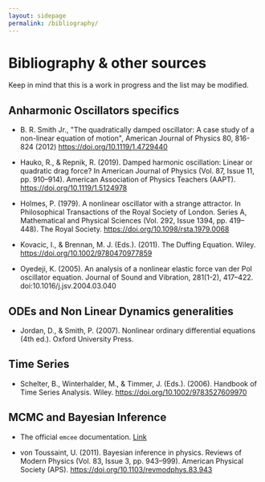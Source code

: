 ```yaml
---
layout: sidepage
permalink: /bibliography/
---
```


# Bibliography & other sources

Keep in mind that this is a work in progress and the list may be modified.

## Anharmonic Oscillators specifics

- B. R. Smith Jr., "The quadratically damped oscillator: A case study of a non-linear equation of motion", American Journal of Physics 80, 816-824 (2012) https://doi.org/10.1119/1.4729440

- Hauko, R., & Repnik, R. (2019). Damped harmonic oscillation: Linear or quadratic drag force? In American Journal of Physics (Vol. 87, Issue 11, pp. 910–914). American Association of Physics Teachers (AAPT). https://doi.org/10.1119/1.5124978 

- Holmes, P. (1979). A nonlinear oscillator with a strange attractor. In Philosophical Transactions of the Royal Society of London. Series A, Mathematical and Physical Sciences (Vol. 292, Issue 1394, pp. 419–448). The Royal Society. https://doi.org/10.1098/rsta.1979.0068 

- Kovacic, I., & Brennan, M. J. (Eds.). (2011). The Duffing Equation. Wiley. https://doi.org/10.1002/9780470977859

- Oyedeji, K. (2005). An analysis of a nonlinear elastic force van der Pol oscillator equation. Journal of Sound and Vibration, 281(1-2), 417–422. doi:10.1016/j.jsv.2004.03.040

## ODEs and Non Linear Dynamics generalities

- Jordan, D., & Smith, P. (2007). Nonlinear ordinary differential equations (4th ed.). Oxford University Press.

## Time Series

- Schelter, B., Winterhalder, M., & Timmer, J. (Eds.). (2006). Handbook of Time Series Analysis. Wiley. https://doi.org/10.1002/9783527609970 

## MCMC and Bayesian Inference

- The official `emcee` documentation. [Link](https://emcee.readthedocs.io/)

- von Toussaint, U. (2011). Bayesian inference in physics. Reviews of Modern Physics (Vol. 83, Issue 3, pp. 943–999). American Physical Society (APS). https://doi.org/10.1103/revmodphys.83.943

